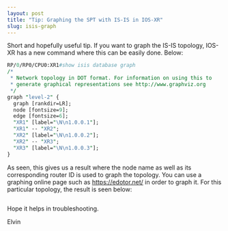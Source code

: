 ```yaml
---
layout: post
title: "Tip: Graphing the SPT with IS-IS in IOS-XR" 
slug: isis-graph
---
```


Short and hopefully useful tip. If you want to graph the IS-IS topology, IOS-XR has a new command where this can be easily done. Below:

```perl
RP/0/RP0/CPU0:XR1#show isis database graph 
/*
 * Network topology in DOT format. For information on using this to
 * generate graphical representations see http://www.graphviz.org
 */
graph "level-2" {
  graph [rankdir=LR];
  node [fontsize=9];
  edge [fontsize=6];
  "XR1" [label="\N\n1.0.0.1"];
  "XR1" -- "XR2";
  "XR2" [label="\N\n1.0.0.2"];
  "XR2" -- "XR3";
  "XR3" [label="\N\n1.0.0.3"];
}
```

As seen, this gives us a result where the node name as well as its corresponding router ID is used to graph the topology. You can use a graphing online page such as https://edotor.net/ in order to graph it. For this particular topology, the result is seen below:

<img src="/assets/images/isis-graph.png" alt="">

Hope it helps in troubleshooting.

Elvin
